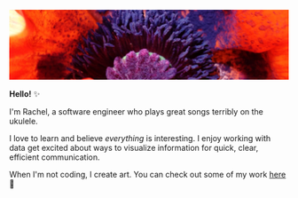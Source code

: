 ![poppy](https://github.com/PeepTheMoon/PeepTheMoon/blob/master/assets/Poppy-header.jpeg?raw=true)

**Hello!** :sparkles:

I'm Rachel, a software engineer who plays great songs terribly on the ukulele.  

I love to learn and believe *everything* is interesting. I enjoy working with data get excited about ways to visualize information for quick, clear, efficient communication.

When I'm not coding, I create art.  You can check out some of my work [here](https://www.instagram.com/peepthemoonstudios/?hl=en) :crescent_moon:
